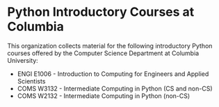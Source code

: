 # Python Introductory Courses at Columbia

This organization collects material for the following introductory Python courses offered by the Computer Science Department at Columbia University:

  * ENGI E1006 - Introduction to Computing for Engineers and Applied Scientists
  * COMS W3132 - Intermediate Computing in Python (CS and non-CS)
  * COMS W2132 - Intermediate Computing in Python (non-CS)

